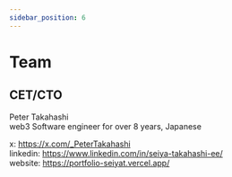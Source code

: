 ```yaml
---
sidebar_position: 6
---
```


# Team

## CET/CTO

Peter Takahashi  
web3 Software engineer for over 8 years, Japanese

x: https://x.com/_PeterTakahashi  
linkedin: https://www.linkedin.com/in/seiya-takahashi-ee/  
website: https://portfolio-seiyat.vercel.app/
